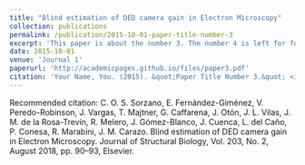 ```yaml
---
title: "Blind estimation of DED camera gain in Electron Microscopy"
collection: publications
permalink: /publication/2015-10-01-paper-title-number-3
excerpt: 'This paper is about the number 3. The number 4 is left for future work.'
date: 2015-10-01
venue: 'Journal 1'
paperurl: 'http://academicpages.github.io/files/paper3.pdf'
citation: 'Your Name, You. (2015). &quot;Paper Title Number 3.&quot; <i>Journal 1</i>. 1(3).'
---
```


Recommended citation: C. O. S. Sorzano, E. Fernández-Giménez, V. Peredo-Robinson, J. Vargas, T. Majtner, G. Caffarena, J. Otón, J. L. Vilas, J. M. de la Rosa-Trevín, R. Melero, J. Gómez-Blanco, J. Cuenca, L. del Caño, P. Conesa, R. Marabini, J. M. Carazo. Blind estimation of DED camera gain in Electron Microscopy. Journal of Structural Biology, Vol. 203, No. 2, August 2018, pp. 90–93, Elsevier.
